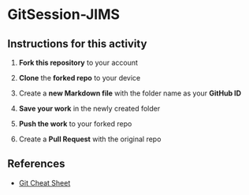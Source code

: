 # GitSession-JIMS

## Instructions for this activity

1. **Fork this repository** to your account

2. **Clone** the **forked repo** to your device
 
3. Create a **new Markdown file** with the folder name as your **GitHub ID**

4. **Save your work** in the newly created folder

5. **Push the work** to your forked repo

6. Create a **Pull Request** with the original repo

## References

- [Git Cheat Sheet](https://education.github.com/git-cheat-sheet-education.pdf)
